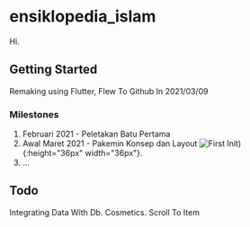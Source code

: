 # ensiklopedia_islam

Hi.

## Getting Started

Remaking using Flutter, Flew To Github In 2021/03/09

### Milestones

1. Februari 2021 - Peletakan Batu Pertama
2. Awal Maret 2021 - Pakemin Konsep dan Layout
![First Init](https://github.com/shohiebsense/IslamicEncyclopedia/blob/master/IE_2021_03_10.gif)){:height="36px" width="36px"}.
3. ...

## Todo

Integrating Data With Db.
Cosmetics.
Scroll To Item
